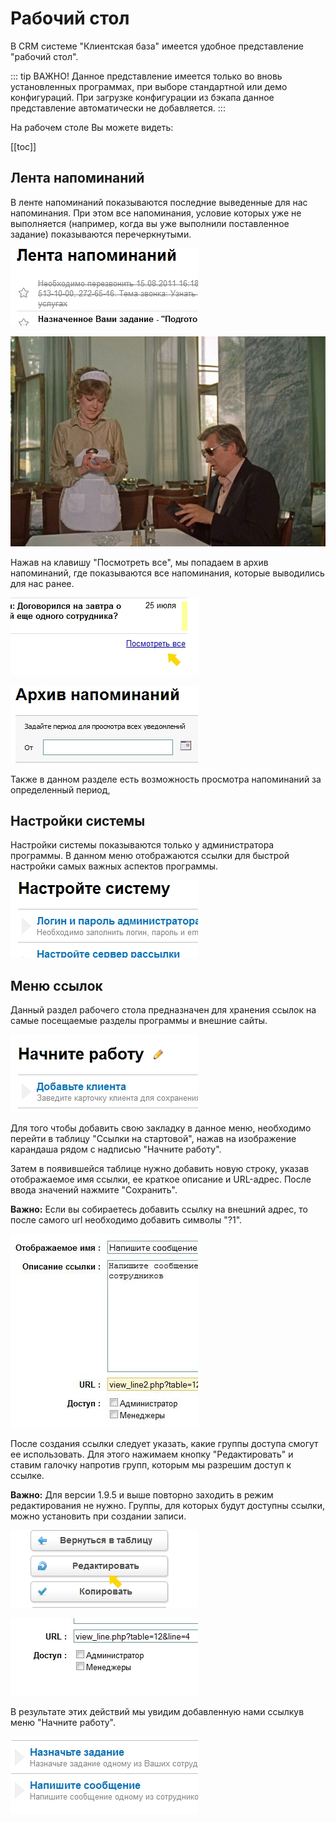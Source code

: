 # Рабочий стол

В CRM системе "Клиентская база" имеется удобное представление "рабочий стол".

::: tip ВАЖНО!
Данное представление имеется только во вновь установленных программах, при выборе стандартной или демо конфигураций. При загрузке конфигурации из бэкапа данное представление автоматически не добавляется.
:::

На рабочем столе Вы можете видеть:

[[toc]]

## Лента напоминаний

В ленте напоминаний показываются последние выведенные для нас напоминания. При этом все напоминания, условие которых уже не выполняется (например, когда вы уже выполнили поставленное задание) показываются перечеркнутыми.

![](./desktop-01.jpg)

![](./7a322b771b.jpg)


Нажав на клавишу "Посмотреть все", мы попадаем в архив напоминаний, где показываются все напоминания, которые выводились для нас ранее.

![](./desktop-02.jpg)

![](./desktop-03.jpg)

Также в данном разделе есть возможность просмотра напоминаний за определенный период,


## Настройки системы

Настройки системы показываются только у администратора программы. В данном меню отображаются ссылки для быстрой настройки самых важных аспектов программы.

![](./desktop-04.jpg)

## Меню ссылок

Данный раздел рабочего стола предназначен для хранения ссылок на самые посещаемые разделы программы и внешние сайты.

![](./desktop-05.jpg)

Для того чтобы добавить свою закладку в данное меню, необходимо перейти в таблицу "Ссылки на стартовой", нажав на изображение карандаша рядом с надписью "Начните работу".

Затем в появившейся таблице нужно добавить новую строку, указав отображаемое имя ссылки, ее краткое описание и URL-адрес. После ввода значений нажмите "Сохранить".

**Важно:** Если вы собираетесь добавить ссылку на внешний адрес, то после самого url необходимо добавить символы "?1".

![](./desktop-06.jpg)

После создания ссылки следует указать, какие группы доступа смогут ее использовать. Для этого нажимаем кнопку "Редактировать" и ставим галочку напротив групп, которым мы разрешим доступ к ссылке.

**Важно:** Для версии 1.9.5 и выше повторно заходить в режим редактирования не нужно. Группы, для которых будут доступны ссылки, можно установить при создании записи.

![](./desktop-07.jpg)

![](./desktop-08.jpg)

В результате этих действий мы увидим добавленную нами ссылкув меню "Начните работу".

![](./desktop-09.jpg)
